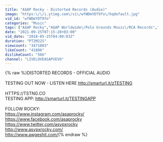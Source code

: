 ```yaml
---
title: "A$AP Rocky - Distorted Records (Audio)"
image: "https:\/\/i.ytimg.com\/vi\/wfWDmYDT9fo\/hqdefault.jpg"
vid_id: "wfWDmYDT9fo"
categories: "Music"
tags: ["A$AP Rocky","A$AP Worldwide\/Polo Grounds Music\/RCA Records","Distorted Records"]
date: "2021-09-25T07:15:28+03:00"
vid_date: "2018-05-25T04:00:03Z"
duration: "PT2M22S"
viewcount: "3471883"
likeCount: "41886"
dislikeCount: "566"
channel: "LIVELOVEASAPVEVO"
---
```

{% raw %}DISTORTED RECORDS - OFFICIAL AUDIO<br /><br />TESTING OUT NOW - LISTEN HERE <a rel="nofollow" target="blank" href="http://smarturl.it/zTESTING">http://smarturl.it/zTESTING</a><br /><br />HTTPS://TSTNG.CO<br />TESTING APP: <a rel="nofollow" target="blank" href="http://smarturl.it/TESTINGAPP">http://smarturl.it/TESTINGAPP</a> <br /><br />FOLLOW ROCKY:<br /><a rel="nofollow" target="blank" href="https://www.instagram.com/asaprocky/">https://www.instagram.com/asaprocky/</a><br /><a rel="nofollow" target="blank" href="https://www.facebook.com/asaprocky">https://www.facebook.com/asaprocky</a><br /><a rel="nofollow" target="blank" href="https://www.twitter.com/asvpxrocky">https://www.twitter.com/asvpxrocky</a><br /><a rel="nofollow" target="blank" href="http://www.asvpxrocky.com/">http://www.asvpxrocky.com/</a><br /><a rel="nofollow" target="blank" href="http://www.awgeshit.com/">http://www.awgeshit.com/</a>{% endraw %}
